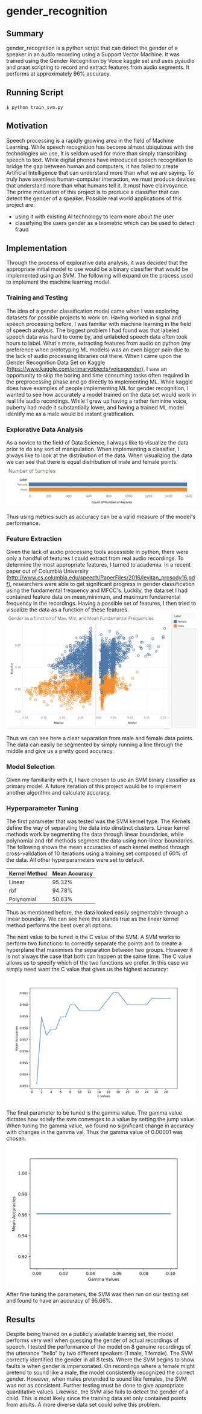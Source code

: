 # gender_recognition
## Summary
gender_recognition is a python script that can detect the gender of a speaker in an audio recording using a Support Vector Machine. It was trained using the Gender Recognition by Voice kaggle set and uses pyaudio and praat scripting to record and extract features from audio segments. It performs at approximately 96% accuracy. 

## Running Script 
```
$ python train_svm.py
```
## Motivation
Speech processing is a rapidly growing area in the field of Machine Learning. While speech recognition has become almost ubiquitous with the technologies we use, it is seldom used for more than simply transcribing speech to text. While digital phones have introduced speech recognition to bridge the gap between human and computers, it has failed to create Artificial Intelligence that can understand more than what we are saying. To truly have seamless human-computer interaction, we must produce devices that understand more than what humans tell it. It must have clairvoyance. The prime motivation of this project is to produce a classifier that can detect the gender of a speaker. Possible real world applications of this project are: 
  - using it with existing AI technology to learn more about the user 
  - classifying the users gender as a biometric which can be used to detect fraud 

## Implementation 
Through the process of explorative data analysis, it was decided that the appropriate initial model to use would be a binary classifier that would be implemented using an SVM. The following will expand on the process used to implement the machine learning model.

### Training and Testing 
The idea of a gender classification model came when I was exploring datasets for possible projects to work on. Having worked in signal and speech processing before, I was familiar with machine learning in the field of speech analysis. The biggest problem I had found was that labeled speech data was hard to come by, and unlabeled speech data often took hours to label. What's more, extracting features from audio on python (my preference when prototyping ML models) was an even bigger pain due to the lack of audio processing libraries out there. When I came upon the Gender Recognition Data Set on Kaggle (https://www.kaggle.com/primaryobjects/voicegender), I saw an opportunity to skip the boring and time consuming tasks often required in the preprocessing phase and go directly to implementing ML. While kaggle does have examples of people implementing ML for gender recognition, I wanted to see how accurately a model trained on the data set would work in real life audio recordings. While I grew up having a rather feminine voice, puberty had made it substantially lower, and having a trained ML model identify me as a male would be instant gratification. 

### Explorative Data Analysis 
As a novice to the field of Data Science, I always like to visualize the data prior to do any sort of manipulation. When implementing a classifier, I always like to look at the distribution of the data. When visualizing the data we can see that there is equal distribution of male and female points. 
![data distribution](docs/data_set_size.png)

Thus using metrics such as accuracy can be a valid measure of the model's performance. 

### Feature Extraction 
Given the lack of audio processing tools accessible in python, there were only a handful of features I could extract from real audio recordings. To determine the most appropriate features, I turned to academia. In a recent paper out of Columbia University (http://www.cs.columbia.edu/speech/PaperFiles/2016/levitan_prosody16.pdf), researchers were able to get significant progress in gender classification using the fundamental frequency and MFCC's. Luckily, the data set I had contained feature data on mean,minimum, and maximum fundamental frequency in the recordings. Having a possible set of features, I then tried to visualize the data as a function of these features.  
![Features](docs/mean,min,max.png)

Thus we can see here a clear separation from male and female data points. The data can easily be segmented by simply running a line through the middle and give us a pretty good accuracy. 

### Model Selection 
Given my familiarity with it, I have chosen to use an SVM binary classifier as primary model. A future iteration of this project would be to implement another algorithm and calculate accuracy. 

### Hyperparameter Tuning 
The first parameter that was tested was the SVM kernel type. The Kernels define the way of separating the data into dinstinct clusters. Linear kernel methods work by segmenting the data through linear boundaries, while polynomial and rbf methods segment the data using non-linear boundaries. The following shows the mean accuracies of each kernel method through cross-validation of 10 iterations using a training set composed of 60% of the data. All other hyperparameters were set to default.

| Kernel Method  |Mean Accuracy |
| ------------- | ------------- |
| Linear  | 95.32%  |
| rbf  | 94.78%  |
| Polynomial | 50.63% | 

Thus as mentioned before, the data looked easily segmentable through a linear boundary. We can see here this stands true as the linear kernel method performs the best over all options. 

The next value to be tuned is the C value of the SVM. A SVM works to perform two functions: to correctly separate the points and to create a hyperplane that maximises the separation between two groups. However it is not always the case that both can happen at the same time. The C value allows us to specify which of the two functions we prefer. In this case we simply need want the C value that gives us the highest accuracy: 
![C values](docs/cvals.png)

The final parameter to be tuned is the gamma value. The gamma value dictates how solwly the svm converges to a value by setting the jump value. When tuning the gamma value, we found no significant change in accuracy with changes in the gamma val. Thus the gamma value of 0.00001 was chosen. 
![Gamma Values](docs/gamma_vals.png)

After fine tuning the parameters, the SVM was then run on our testing set and found to have an accuracy of 95.66%. 

## Results 
Despite being trained on a publicly available training set, the model performs very well when guessing the gender of actual recordings of speech. I tested the performance of the model on 8 genuine recordings of the utterance "hello" by two different speakers (1 male, 1 female). The SVM correctly identified the gender in all 8 tests. Where the SVM begins to show faults is when gender is impersonated. On recordings where a female might pretend to sound like a male, the model consistently recognized the correct gender. However, when males pretended to sound like females, the SVM was not as consistent. Further testing must be done to give appropriate quantitative values. Likewise, the SVM also fails to detect the gender of a child. This is most likely since the training data set only contained points from adults. A more diverse data set could solve this problem. 
